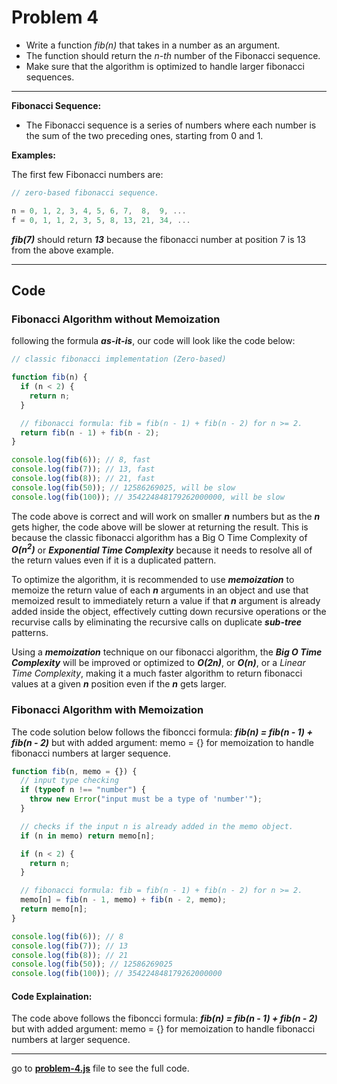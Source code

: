 # Problem 4

- Write a function _fib(n)_ that takes in a number as an argument.
- The function should return the _n-th_ number of the Fibonacci sequence.
- Make sure that the algorithm is optimized to handle larger fibonacci sequences.

---

**Fibonacci Sequence:**

- The Fibonacci sequence is a series of numbers where each number is the sum of the two preceding ones, starting from 0 and 1.

**Examples:**

The first few Fibonacci numbers are:

```javascript
// zero-based fibonacci sequence.

n = 0, 1, 2, 3, 4, 5, 6, 7,  8,  9, ...
f = 0, 1, 1, 2, 3, 5, 8, 13, 21, 34, ...
```

**_fib(7)_** should return **_13_** because the fibonacci number at position 7 is 13 from the above example.

---

## Code

### Fibonacci Algorithm without Memoization

following the formula **_as-it-is_**, our code will look like the code below:

```javascript
// classic fibonacci implementation (Zero-based)

function fib(n) {
  if (n < 2) {
    return n;
  }

  // fibonacci formula: fib = fib(n - 1) + fib(n - 2) for n >= 2.
  return fib(n - 1) + fib(n - 2);
}

console.log(fib(6)); // 8, fast
console.log(fib(7)); // 13, fast
console.log(fib(8)); // 21, fast
console.log(fib(50)); // 12586269025, will be slow
console.log(fib(100)); // 354224848179262000000, will be slow
```

The code above is correct and will work on smaller **_n_** numbers but as the **_n_** gets higher, the code above will be slower at returning the result. This is because the classic fibonacci algorithm has a Big O Time Complexity of **_O(n<sup>2</sup>)_** or **_Exponential Time Complexity_** because it needs to resolve all of the return values even if it is a duplicated pattern.

To optimize the algorithm, it is recommended to use **_memoization_** to memoize the return value of each **_n_** arguments in an object and use that memoized result to immediately return a value if that **_n_** argument is already added inside the object, effectively cutting down recursive operations or the recurvise calls by eliminating the recursive calls on duplicate **_sub-tree_** patterns.

Using a **_memoization_** technique on our fibonacci algorithm, the **_Big O Time Complexity_** will be improved or optimized to **_O(2n)_**, or **_O(n)_**, or a _Linear Time Complexity_, making it a much faster algorithm to return fibonacci values at a given **_n_** position even if the **_n_** gets larger.

### Fibonacci Algorithm with Memoization

The code solution below follows the fiboncci formula: **_fib(n) = fib(n - 1) + fib(n - 2)_** but with added argument: memo = {} for memoization to handle fibonacci numbers at larger sequence.

```javascript
function fib(n, memo = {}) {
  // input type checking
  if (typeof n !== "number") {
    throw new Error("input must be a type of 'number'");
  }

  // checks if the input n is already added in the memo object.
  if (n in memo) return memo[n];

  if (n < 2) {
    return n;
  }

  // fibonacci formula: fib = fib(n - 1) + fib(n - 2) for n >= 2.
  memo[n] = fib(n - 1, memo) + fib(n - 2, memo);
  return memo[n];
}

console.log(fib(6)); // 8
console.log(fib(7)); // 13
console.log(fib(8)); // 21
console.log(fib(50)); // 12586269025
console.log(fib(100)); // 354224848179262000000
```

#### Code Explaination:

The code above follows the fiboncci formula: **_fib(n) = fib(n - 1) + fib(n - 2)_** but with added argument: memo = {} for memoization to handle fibonacci numbers at larger sequence.

---

go to **[problem-4.js](https://github.com/Luderio/javascript-algorithms/blob/main/problem-4/problem-4.js)** file to see the full code.
